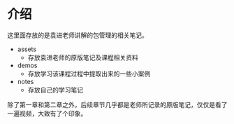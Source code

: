 # 介绍

这里面存放的是袁进老师讲解的包管理的相关笔记。

- assets
  - 存放袁进老师的原版笔记及课程相关资料
- demos
  - 存放学习该课程过程中提取出来的一些小案例
- notes
  - 存放自己的学习笔记

除了第一章和第二章之外，后续章节几乎都是老师所记录的原版笔记，仅仅是看了一遍视频，大致有了个印象。